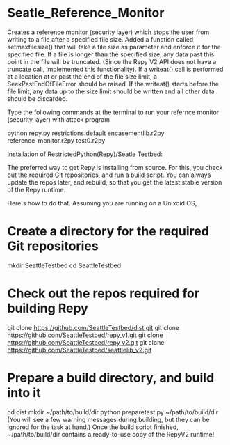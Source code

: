 # Seatle_Reference_Monitor


Creates a reference monitor (security layer) which stops the user from writing to a file after a specified file size.
Added a function called setmaxfilesize() that will take a file size as parameter and enforce it for the specified file. If a file is longer than the specified size, any data past this point in the file will be truncated. (Since the Repy V2 API does not have a truncate call, implemented this functionality). If a writeat() call is performed at a location at or past the end of the file size limit, a SeekPastEndOfFileError should be raised. If the writeat() starts before the file limit, any data up to the size limit should be written and all other data should be discarded.


Type the following commands at the terminal to run your refernce monitor (security layer) with attack program

python repy.py restrictions.default encasementlib.r2py reference_monitor.r2py test0.r2py



Installation of RestrictedPython(Repy)/Seatle Testbed:

The preferred way to get Repy is installing from source. For this, you check out the required Git repositories, and run a build script. You can always update the repos later, and rebuild, so that you get the latest stable version of the Repy runtime.

Here's how to do that. Assuming you are running on a Unixoid OS,

# Create a directory for the required Git repositories
mkdir SeattleTestbed
cd SeattleTestbed

# Check out the repos required for building Repy
git clone https://github.com/SeattleTestbed/dist.git
git clone https://github.com/SeattleTestbed/repy_v1.git
git clone https://github.com/SeattleTestbed/repy_v2.git
git clone https://github.com/SeattleTestbed/seattlelib_v2.git

# Prepare a build directory, and build into it
cd dist
mkdir ~/path/to/build/dir
python preparetest.py ~/path/to/build/dir
(You will see a few warning messages during building, but they can be ignored for the task at hand.) Once the build script finished, ~/path/to/build/dir contains a ready-to-use copy of the RepyV2 runtime!
